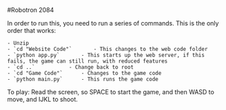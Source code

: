 #Robotron 2084


In order to run this, you need to run a series of commands. This is the only order that works:

	- Unzip
	- `cd "Website Code"`		- This changes to the web code folder
	- `python app.py`		- This starts up the web server, if this fails, the game can still run, with reduced features
	- `cd ..` 			- Change back to root
	- `cd "Game Code"`		- Changes to the game code
	- `python main.py`		- This runs the game code
 
To play:
	Read the screen, so SPACE to start the game, and then WASD to move, and IJKL to shoot.
